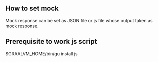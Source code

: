## How to set mock
Mock response can be set as JSON file or js file whose output taken as mock response.
## Prerequisite to work js script
$GRAALVM_HOME/bin/gu install js
